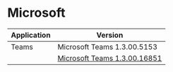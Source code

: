 # Microsoft

|  Application | Version    |
|--------------|------------|
| Teams | Microsoft Teams 1.3.00.5153|
|       | [Microsoft Teams 1.3.00.16851](Teams-1.3.00.16851/README.md)|
